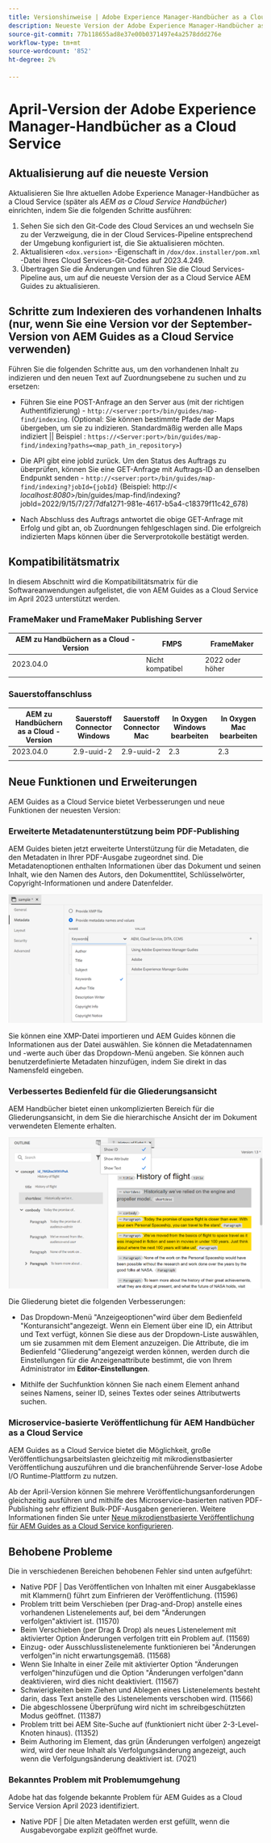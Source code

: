 ```yaml
---
title: Versionshinweise | Adobe Experience Manager-Handbücher as a Cloud Service, Version April 2023
description: Neueste Version der Adobe Experience Manager-Handbücher as a Cloud Service
source-git-commit: 77b118655ad8e37e00b0371497e4a2578ddd276e
workflow-type: tm+mt
source-wordcount: '852'
ht-degree: 2%

---
```


# April-Version der Adobe Experience Manager-Handbücher as a Cloud Service

## Aktualisierung auf die neueste Version

Aktualisieren Sie Ihre aktuellen Adobe Experience Manager-Handbücher as a Cloud Service (später als *AEM as a Cloud Service Handbücher*) einrichten, indem Sie die folgenden Schritte ausführen:

1. Sehen Sie sich den Git-Code des Cloud Services an und wechseln Sie zu der Verzweigung, die in der Cloud Services-Pipeline entsprechend der Umgebung konfiguriert ist, die Sie aktualisieren möchten.
2. Aktualisieren `<dox.version>` -Eigenschaft in `/dox/dox.installer/pom.xml` -Datei Ihres Cloud Services-Git-Codes auf 2023.4.249.
3. Übertragen Sie die Änderungen und führen Sie die Cloud Services-Pipeline aus, um auf die neueste Version der as a Cloud Service AEM Guides zu aktualisieren.

## Schritte zum Indexieren des vorhandenen Inhalts (nur, wenn Sie eine Version vor der September-Version von AEM Guides as a Cloud Service verwenden)

Führen Sie die folgenden Schritte aus, um den vorhandenen Inhalt zu indizieren und den neuen Text auf Zuordnungsebene zu suchen und zu ersetzen:

* Führen Sie eine POST-Anfrage an den Server aus (mit der richtigen Authentifizierung) - `http://<server:port>/bin/guides/map-find/indexing`.
(Optional: Sie können bestimmte Pfade der Maps übergeben, um sie zu indizieren. Standardmäßig werden alle Maps indiziert || Beispiel : `https://<Server:port>/bin/guides/map-find/indexing?paths=<map_path_in_repository>`)

* Die API gibt eine jobId zurück. Um den Status des Auftrags zu überprüfen, können Sie eine GET-Anfrage mit Auftrags-ID an denselben Endpunkt senden - `http://<server:port>/bin/guides/map-find/indexing?jobId={jobId}`
(Beispiel: http://&lt;
_localhost:8080_>/bin/guides/map-find/indexing?jobId=2022/9/15/7/27/7dfa1271-981e-4617-b5a4-c18379f11c42_678)

* Nach Abschluss des Auftrags antwortet die obige GET-Anfrage mit Erfolg und gibt an, ob Zuordnungen fehlgeschlagen sind. Die erfolgreich indizierten Maps können über die Serverprotokolle bestätigt werden.

## Kompatibilitätsmatrix

In diesem Abschnitt wird die Kompatibilitätsmatrix für die Softwareanwendungen aufgelistet, die von AEM Guides as a Cloud Service im April 2023 unterstützt werden.

### FrameMaker und FrameMaker Publishing Server

| AEM zu Handbüchern as a Cloud - Version | FMPS | FrameMaker |
| --- | --- | --- |
| 2023.04.0 | Nicht kompatibel | 2022 oder höher |
|  |  |  |


### Sauerstoffanschluss

| AEM zu Handbüchern as a Cloud - Version | Sauerstoff Connector Windows | Sauerstoff Connector Mac | In Oxygen Windows bearbeiten | In Oxygen Mac bearbeiten |
| --- | --- | --- | --- | --- |
| 2023.04.0 | 2.9-uuid-2 | 2.9-uuid-2 | 2.3 | 2.3 |
|  |  |  |  |


## Neue Funktionen und Erweiterungen

AEM Guides as a Cloud Service bietet Verbesserungen und neue Funktionen der neuesten Version:

### Erweiterte Metadatenunterstützung beim PDF-Publishing

AEM Guides bieten jetzt erweiterte Unterstützung für die Metadaten, die den Metadaten in Ihrer PDF-Ausgabe zugeordnet sind. Die Metadatenoptionen enthalten Informationen über das Dokument und seinen Inhalt, wie den Namen des Autors, den Dokumenttitel, Schlüsselwörter, Copyright-Informationen und andere Datenfelder.

<img src="assets/pdf-metadata.png" alt=" native PDF-Metadaten">

Sie können eine XMP-Datei importieren und AEM Guides können die Informationen aus der Datei auswählen. Sie können die Metadatennamen und -werte auch über das Dropdown-Menü angeben. Sie können auch benutzerdefinierte Metadaten hinzufügen, indem Sie direkt in das Namensfeld eingeben.


### Verbessertes Bedienfeld für die Gliederungsansicht

AEM Handbücher bietet einen unkomplizierten Bereich für die Gliederungsansicht, in dem Sie die hierarchische Ansicht der im Dokument verwendeten Elemente erhalten.

<img src="assets/select-element-content-outline-view_cs.png" alt=" native PDF-Metadaten">

Die Gliederung bietet die folgenden Verbesserungen:

* Das Dropdown-Menü &quot;Anzeigeoptionen&quot;wird über dem Bedienfeld &quot;Konturansicht&quot;angezeigt. Wenn ein Element über eine ID, ein Attribut und Text verfügt, können Sie diese aus der Dropdown-Liste auswählen, um sie zusammen mit dem Element anzuzeigen. Die Attribute, die im Bedienfeld &quot;Gliederung&quot;angezeigt werden können, werden durch die Einstellungen für die Anzeigenattribute bestimmt, die von Ihrem Administrator im **Editor-Einstellungen**.

* Mithilfe der Suchfunktion können Sie nach einem Element anhand seines Namens, seiner ID, seines Textes oder seines Attributwerts suchen.


### Microservice-basierte Veröffentlichung für AEM Handbücher as a Cloud Service

AEM Guides as a Cloud Service bietet die Möglichkeit, große Veröffentlichungsarbeitslasten gleichzeitig mit mikrodienstbasierter Veröffentlichung auszuführen und die branchenführende Server-lose Adobe I/O Runtime-Plattform zu nutzen.

Ab der April-Version können Sie mehrere Veröffentlichungsanforderungen gleichzeitig ausführen und mithilfe des Microservice-basierten nativen PDF-Publishing sehr effizient Bulk-PDF-Ausgaben generieren.
Weitere Informationen finden Sie unter [Neue mikrodienstbasierte Veröffentlichung für AEM Guides as a Cloud Service konfigurieren](../knowledge-base/publishing/configure-microservices.md).


## Behobene Probleme

Die in verschiedenen Bereichen behobenen Fehler sind unten aufgeführt:

* Native PDF | Das Veröffentlichen von Inhalten mit einer Ausgabeklasse mit Klammern() führt zum Einfrieren der Veröffentlichung. (11596)
* Problem tritt beim Verschieben (per Drag-and-Drop) anstelle eines vorhandenen Listenelements auf, bei dem &quot;Änderungen verfolgen&quot;aktiviert ist. (11570)
* Beim Verschieben (per Drag &amp; Drop) als neues Listenelement mit aktivierter Option Änderungen verfolgen tritt ein Problem auf. (11569)
* Einzug- oder Ausschlusslistenelemente funktionieren bei &quot;Änderungen verfolgen&quot;in nicht erwartungsgemäß. (11568)
* Wenn Sie Inhalte in einer Zeile mit aktivierter Option &quot;Änderungen verfolgen&quot;hinzufügen und die Option &quot;Änderungen verfolgen&quot;dann deaktivieren, wird dies nicht deaktiviert. (11567)
* Schwierigkeiten beim Ziehen und Ablegen eines Listenelements besteht darin, dass Text anstelle des Listenelements verschoben wird. (11566)
* Die abgeschlossene Überprüfung wird nicht im schreibgeschützten Modus geöffnet. (11387)
* Problem tritt bei AEM Site-Suche auf (funktioniert nicht über 2-3-Level-Knoten hinaus). (11352)
* Beim Authoring im Element, das grün (Änderungen verfolgen) angezeigt wird, wird der neue Inhalt als Verfolgungsänderung angezeigt, auch wenn die Verfolgungsänderung deaktiviert ist. (7021)

### Bekanntes Problem mit Problemumgehung

Adobe hat das folgende bekannte Problem für AEM Guides as a Cloud Service Version April 2023 identifiziert.

* Native PDF | Die alten Metadaten werden erst gefüllt, wenn die Ausgabevorgabe explizit geöffnet wurde.

